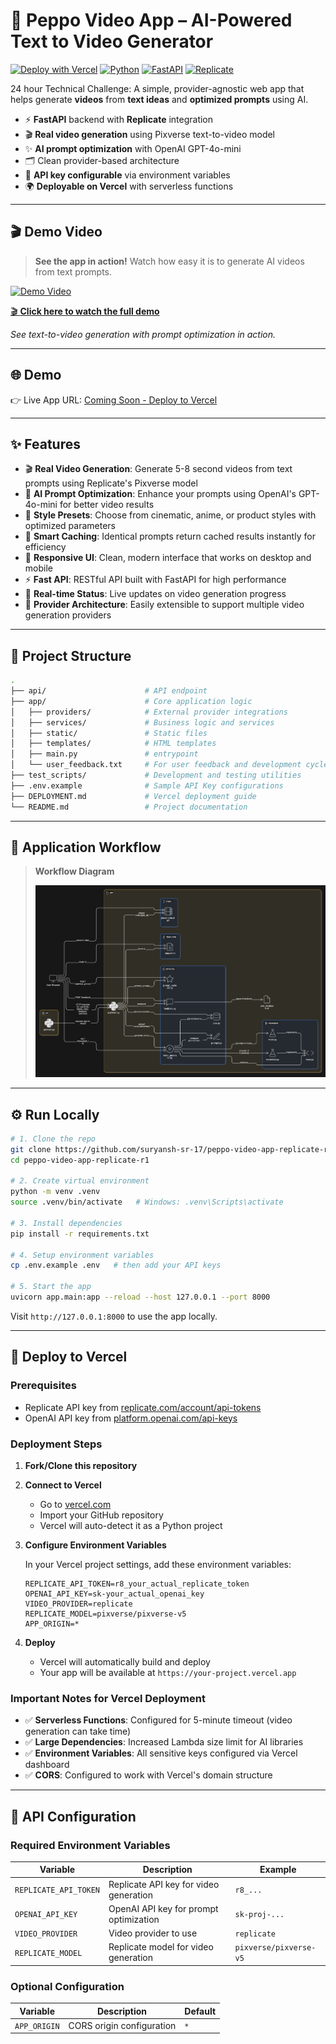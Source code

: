 # 🎥 Peppo Video App – AI-Powered Text to Video Generator

[![Deploy with Vercel](https://vercel.com/button)](https://vercel.com/new/clone?repository-url=https://github.com/suryansh-sr-17/peppo-video-app-replicate-r1)
[![Python](https://img.shields.io/badge/Python-3.8+-blue.svg)](https://python.org)
[![FastAPI](https://img.shields.io/badge/FastAPI-0.115.0-green.svg)](https://fastapi.tiangolo.com)
[![Replicate](https://img.shields.io/badge/Replicate-API-purple.svg)](https://replicate.com)

24 hour Technical Challenge: A simple, provider-agnostic web app that helps generate **videos** from **text ideas** and **optimized prompts** using AI.

- ⚡ **FastAPI** backend with **Replicate** integration
- 🎬 **Real video generation** using Pixverse text-to-video model
- ✨ **AI prompt optimization** with OpenAI GPT-4o-mini
- 🗂️ Clean provider-based architecture
- 🔑 **API key configurable** via environment variables
- 🌍 **Deployable on Vercel** with serverless functions

---

## 🎬 Demo Video

> **See the app in action!** Watch how easy it is to generate AI videos from text prompts.

[![Demo Video](https://img.shields.io/badge/▶️_Watch_Demo-FF0000?style=for-the-badge&logo=youtube&logoColor=white)](https://github.com/suryansh-sr-17/peppo-video-app-replicate-r1/blob/master/demo/peppo_final_demo.mp4)

[🎬 **Click here to watch the full demo**](https://github.com/suryansh-sr-17/peppo-video-app-replicate-r1/blob/master/demo/peppo_final_demo.mp4)

*See text-to-video generation with prompt optimization in action.*


---

## 🌐 Demo

👉 Live App URL: [Coming Soon - Deploy to Vercel](https://vercel.com/new/clone?repository-url=https://github.com/suryansh-sr-17/peppo-video-app-replicate-r1)

---

## ✨ Features

- 🎬 **Real Video Generation**: Generate 5-8 second videos from text prompts using Replicate's Pixverse model
- 🤖 **AI Prompt Optimization**: Enhance your prompts using OpenAI's GPT-4o-mini for better video results
- 🎨 **Style Presets**: Choose from cinematic, anime, or product styles with optimized parameters
- 💾 **Smart Caching**: Identical prompts return cached results instantly for efficiency
- 📱 **Responsive UI**: Clean, modern interface that works on desktop and mobile
- ⚡ **Fast API**: RESTful API built with FastAPI for high performance
- 🔄 **Real-time Status**: Live updates on video generation progress
- 🎯 **Provider Architecture**: Easily extensible to support multiple video generation providers

---

## 📂 Project Structure

```bash
.
├── api/                      # API endpoint
├── app/                      # Core application logic
│   ├── providers/            # External provider integrations
│   ├── services/             # Business logic and services
│   ├── static/               # Static files
│   ├── templates/            # HTML templates
│   ├── main.py               # entrypoint
│   └── user_feedback.txt     # For user feedback and development cycle
├── test_scripts/             # Development and testing utilities
├── .env.example              # Sample API Key configurations
├── DEPLOYMENT.md             # Vercel deployment guide
└── README.md                 # Project documentation
```

---

## 🧭 Application Workflow

> **Workflow Diagram**
>
> ![Application Workflow](workflow.png)

---

## ⚙️ Run Locally

```bash
# 1. Clone the repo
git clone https://github.com/suryansh-sr-17/peppo-video-app-replicate-r1.git
cd peppo-video-app-replicate-r1

# 2. Create virtual environment
python -m venv .venv
source .venv/bin/activate   # Windows: .venv\Scripts\activate

# 3. Install dependencies
pip install -r requirements.txt

# 4. Setup environment variables
cp .env.example .env   # then add your API keys

# 5. Start the app
uvicorn app.main:app --reload --host 127.0.0.1 --port 8000
```

Visit `http://127.0.0.1:8000` to use the app locally.

---

## 🚀 Deploy to Vercel

### Prerequisites

- Replicate API key from [replicate.com/account/api-tokens](https://replicate.com/account/api-tokens)
- OpenAI API key from [platform.openai.com/api-keys](https://platform.openai.com/api-keys)

### Deployment Steps

1. **Fork/Clone this repository**

2. **Connect to Vercel**

   - Go to [vercel.com](https://vercel.com)
   - Import your GitHub repository
   - Vercel will auto-detect it as a Python project

3. **Configure Environment Variables**

   In your Vercel project settings, add these environment variables:

   ```env
   REPLICATE_API_TOKEN=r8_your_actual_replicate_token
   OPENAI_API_KEY=sk-your_actual_openai_key
   VIDEO_PROVIDER=replicate
   REPLICATE_MODEL=pixverse/pixverse-v5
   APP_ORIGIN=*
   ```

4. **Deploy**
   - Vercel will automatically build and deploy
   - Your app will be available at `https://your-project.vercel.app`

### Important Notes for Vercel Deployment

- ✅ **Serverless Functions**: Configured for 5-minute timeout (video generation can take time)
- ✅ **Large Dependencies**: Increased Lambda size limit for AI libraries
- ✅ **Environment Variables**: All sensitive keys configured via Vercel dashboard
- ✅ **CORS**: Configured to work with Vercel's domain structure

---

## 🔧 API Configuration

### Required Environment Variables

| Variable              | Description                            | Example                |
| --------------------- | -------------------------------------- | ---------------------- |
| `REPLICATE_API_TOKEN` | Replicate API key for video generation | `r8_...`               |
| `OPENAI_API_KEY`      | OpenAI API key for prompt optimization | `sk-proj-...`          |
| `VIDEO_PROVIDER`      | Video provider to use                  | `replicate`            |
| `REPLICATE_MODEL`     | Replicate model for video generation   | `pixverse/pixverse-v5` |

### Optional Configuration

| Variable     | Description               | Default |
| ------------ | ------------------------- | ------- |
| `APP_ORIGIN` | CORS origin configuration | `*`     |
